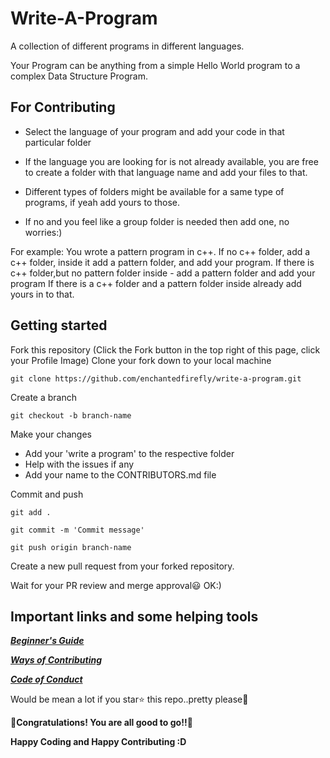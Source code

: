 # Write-A-Program
A collection of different programs in different languages.

Your Program can be anything from a simple Hello World program to a complex Data Structure Program.

## For Contributing
* Select the language of your program and add your code in that particular folder
* If the language you are looking for is not already available, you are free to create a folder with that language name and add your files to that.

* Different types of folders might be available for a same type of programs, if yeah add yours to those. 
* If no and you feel like a group folder is needed then add one, no worries:)

For example:
      You wrote a pattern program in c++. 
       If no c++ folder, add a c++ folder, inside it add a pattern folder, and add your program.
       If there is c++ folder,but no pattern folder inside - add a pattern folder and add your program
       If there is a c++ folder and a pattern folder inside already add yours in to that.
   
## Getting started

Fork this repository (Click the Fork button in the top right of this page, click your Profile Image)
Clone your fork down to your local machine

    git clone https://github.com/enchantedfirefly/write-a-program.git

Create a branch

    git checkout -b branch-name

Make your changes
    
 - Add your 'write a program' to the respective folder
 - Help with the issues if any
 - Add your name to the CONTRIBUTORS.md file

Commit and push

    git add .

    git commit -m 'Commit message'

    git push origin branch-name

Create a new pull request from your forked repository.

Wait for your PR review and merge approval:smiley: OK:)


## Important links and some helping tools

[_**Beginner's Guide**_](BEGINNER_GUIDE.md)

[_**Ways of Contributing**_](CONTRIBUTING.md)

[_**Code of Conduct**_](CODE_OF_CONDUCT.md)


Would be mean a lot if you star⭐ this repo..pretty please💛

🎉**Congratulations! You are all good to go!!**🎉

**Happy Coding and Happy Contributing :D**

              
